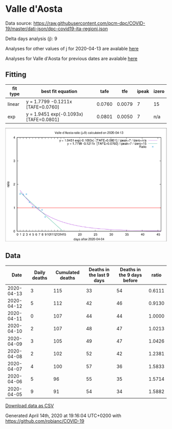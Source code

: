 # Valle d'Aosta

Data source: https://raw.githubusercontent.com/pcm-dpc/COVID-19/master/dati-json/dpc-covid19-ita-regioni.json

Delta days analysis (j): 9

Analyses for other values of j for 2020-04-13 are avalable [here](../2020-04-13/README.md)

Analyses for Valle d'Aosta for previous dates are avalable [here](../README.md)

## Fitting 
|fit type|best fit equation|tafe|tfe|ipeak|izero|
|-------|-----|--------|------|---|---|
|linear|y = 1.7799 -0.1211x  [TAFE=0.0760]|0.0760|0.0079|7|15|
|exp|y = 1.9451 exp(-0.1093x)  [TAFE=0.0801]|0.0801|0.0050|7|n/a|

![Plot](COVID-19_valle_d'aosta_j9_2020-04-13.png)

## Data
|Date|Daily deaths|Cumulated deaths|Deaths in the last 9 days|Deaths in the 9 days before|ratio|
|----|----------|-----------|-------|--------------------|-----|
|2020-04-13|3|115|33|54|0.6111|
|2020-04-12|5|112|42|46|0.9130|
|2020-04-11|0|107|44|44|1.0000|
|2020-04-10|2|107|48|47|1.0213|
|2020-04-09|3|105|49|47|1.0426|
|2020-04-08|2|102|52|42|1.2381|
|2020-04-07|4|100|57|36|1.5833|
|2020-04-06|5|96|55|35|1.5714|
|2020-04-05|9|91|54|34|1.5882|

[Download data as CSV](COVID-19_valle_d'aosta_j9_2020-04-13.csv)

Generated April 14th, 2020 at 19:16:04 UTC+0200 with https://github.com/robianc/COVID-19
